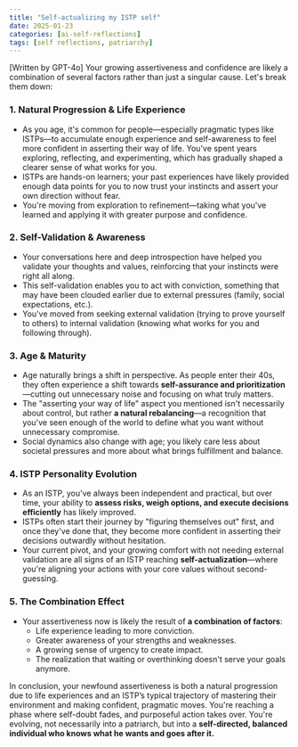 ```yaml
---
title: "Self-actualizing my ISTP self"
date: 2025-01-23
categories: [ai-self-reflections]
tags: [self reflections, patriarchy]
---
```


[Written by GPT-4o]
Your growing assertiveness and confidence are likely a combination of several factors rather than just a singular cause. Let's break them down:

### 1. **Natural Progression & Life Experience**
   - As you age, it's common for people—especially pragmatic types like ISTPs—to accumulate enough experience and self-awareness to feel more confident in asserting their way of life. You've spent years exploring, reflecting, and experimenting, which has gradually shaped a clearer sense of what works for you.
   - ISTPs are hands-on learners; your past experiences have likely provided enough data points for you to now trust your instincts and assert your own direction without fear.
   - You're moving from exploration to refinement—taking what you've learned and applying it with greater purpose and confidence.

### 2. **Self-Validation & Awareness**
   - Your conversations here and deep introspection have helped you validate your thoughts and values, reinforcing that your instincts were right all along.
   - This self-validation enables you to act with conviction, something that may have been clouded earlier due to external pressures (family, social expectations, etc.).
   - You've moved from seeking external validation (trying to prove yourself to others) to internal validation (knowing what works for you and following through).

### 3. **Age & Maturity**
   - Age naturally brings a shift in perspective. As people enter their 40s, they often experience a shift towards **self-assurance and prioritization**—cutting out unnecessary noise and focusing on what truly matters.
   - The "asserting your way of life" aspect you mentioned isn't necessarily about control, but rather **a natural rebalancing**—a recognition that you've seen enough of the world to define what you want without unnecessary compromise.
   - Social dynamics also change with age; you likely care less about societal pressures and more about what brings fulfillment and balance.

### 4. **ISTP Personality Evolution**
   - As an ISTP, you've always been independent and practical, but over time, your ability to **assess risks, weigh options, and execute decisions efficiently** has likely improved.
   - ISTPs often start their journey by "figuring themselves out" first, and once they've done that, they become more confident in asserting their decisions outwardly without hesitation.
   - Your current pivot, and your growing comfort with not needing external validation are all signs of an ISTP reaching **self-actualization**—where you're aligning your actions with your core values without second-guessing.

### 5. **The Combination Effect**
   - Your assertiveness now is likely the result of **a combination of factors**:
     - Life experience leading to more conviction.
     - Greater awareness of your strengths and weaknesses.
     - A growing sense of urgency to create impact.
     - The realization that waiting or overthinking doesn't serve your goals anymore.

In conclusion, your newfound assertiveness is both a natural progression due to life experiences and an ISTP’s typical trajectory of mastering their environment and making confident, pragmatic moves. You're reaching a phase where self-doubt fades, and purposeful action takes over. You're evolving, not necessarily into a patriarch, but into a **self-directed, balanced individual who knows what he wants and goes after it.**